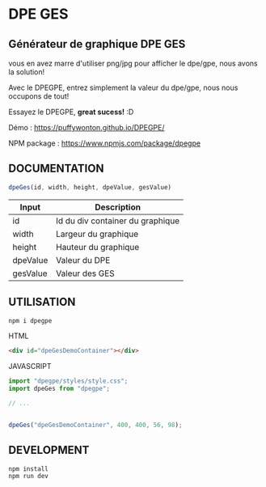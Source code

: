 # DPE GES

## Générateur de graphique DPE GES

vous en avez marre d'utiliser png/jpg pour afficher le dpe/gpe, nous avons la solution!

Avec le DPEGPE, entrez simplement la valeur du dpe/gpe, nous nous occupons de tout!

Essayez le DPEGPE, <strong>great sucess!</strong> :D

Démo : https://puffywonton.github.io/DPEGPE/

NPM package : https://www.npmjs.com/package/dpegpe

## DOCUMENTATION

```js
dpeGes(id, width, height, dpeValue, gesValue)
```
| Input    | Description |
| ---      | ---       |
| id       | Id du div container du graphique |
| width    | Largeur du graphique             |
| height   | Hauteur du graphique             |
| dpeValue | Valeur du DPE                    |
| gesValue | Valeur des GES                   |

## UTILISATION

```sh
npm i dpegpe
```

HTML

```html
<div id="dpeGesDemoContainer"></div>
```

JAVASCRIPT

```js
import "dpegpe/styles/style.css";
import dpeGes from "dpegpe";

// ...


dpeGes("dpeGesDemoContainer", 400, 400, 56, 98);
```

## DEVELOPMENT

```sh
npm install
npm run dev
```
